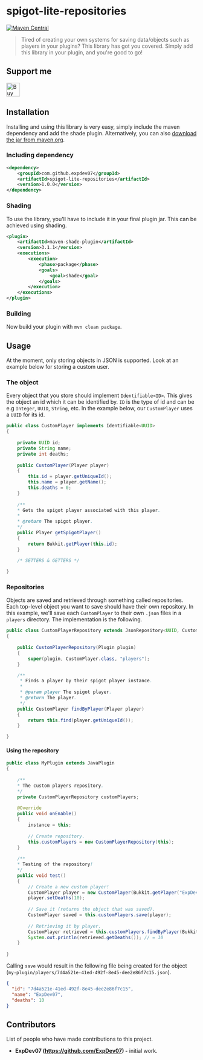 # spigot-lite-repositories

[![Maven Central](https://img.shields.io/maven-central/v/com.github.expdev07/spigot-lite-repositories.svg?label=Maven%20Central)](https://search.maven.org/search?q=g:%22com.github.expdev07%22%20AND%20a:%22spigot-lite-repositories%22)

> Tired of creating your own systems for saving data/objects such as players in your plugins? This library has got you covered. Simply 
add this library in your plugin, and you're good to go!

## Support me

<p>
    <a href='https://ko-fi.com/C1C510DUQ' target='_blank'>
	<img height='36' style='border:0px;height:36px;' src='https://az743702.vo.msecnd.net/cdn/kofi3.png?v=2' border='0' alt='Buy Me a Coffee at ko-fi.com' />
    </a>
</p>

## Installation

Installing and using this library is very easy, simply include the maven dependency and add the shade plugin. Alternatively, 
you can also [download the jar from maven.org](https://search.maven.org/search?q=g:com.github.expdev07%20AND%20a:spigot-lite-repositories).

### Including dependency

```xml
<dependency>
    <groupId>com.github.expdev07</groupId>
    <artifactId>spigot-lite-repositories</artifactId>
    <version>1.0.0</version>
</dependency>
```

### Shading

To use the library, you'll have to include it in your final plugin jar. This can be achieved using shading.

```xml
<plugin>
    <artifactId>maven-shade-plugin</artifactId>
    <version>3.1.1</version>
    <executions>
        <execution>
            <phase>package</phase>
            <goals>
                <goal>shade</goal>
            </goals>
        </execution>
    </executions>
</plugin>
```

### Building

Now build your plugin with ``mvn clean package``.

## Usage

At the moment, only storing objects in JSON is supported. Look at an example below for storing a custom user.


### The object

Every object that you store should implement ``Identifiable<ID>``. This gives the object an id which it can be identified by. ``ID`` is 
the type of id and can be e.g ``Integer``, ``UUID``, ``String``, etc. In the example below, our ``CustomPlayer`` uses a ``UUID`` for its 
id.

```java
public class CustomPlayer implements Identifiable<UUID>
{
    
    private UUID id;
    private String name;
    private int deaths;
    
    public CustomPlayer(Player player)
    {
        this.id = player.getUniqueId();
        this.name = player.getName();
        this.deaths = 0;
    }
    
    /**
    * Gets the spigot player associated with this player.
    * 
    * @return The spigot player.
    */
    public Player getSpigotPlayer()
    {
        return Bukkit.getPlayer(this.id);
    }
    
    /* SETTERS & GETTERS */

}
```

### Repositories

Objects are saved and retrieved through something called repositories. Each top-level object you want to save should have their own 
repository. In this example, we'll save each ``CustomPlayer`` to their own ``.json`` files in a ``players`` directory. The implementation 
is the following.

```java
public class CustomPlayerRepository extends JsonRepository<UUID, CustomPlayer>
{
    
    public CustomPlayerRepository(Plugin plugin)
    {
        super(plugin, CustomPlayer.class, "players");
    }

    /**
     * Finds a player by their spigot player instance.
     *
     * @param player The spigot player.
     * @return The player.
     */
    public CustomPlayer findByPlayer(Player player)
    {
        return this.find(player.getUniqueId());
    }

}
```

#### Using the repository

```java
public class MyPlugin extends JavaPlugin
{
    
    /**
    * The custom players repository.
    */
    private CustomPlayerRepository customPlayers;
    
    @Override
    public void onEnable()
    {
        instance = this;
        
        // Create repository.
        this.customPlayers = new CustomPlayerRepository(this);
    }
    
    /**
    * Testing of the repository!
    */
    public void test()
    {
        // Create a new custom player!
        CustomPlayer player = new CustomPlayer(Bukkit.getPlayer("ExpDev07"));
        player.setDeaths(10);
        
        // Save it (returns the object that was saved).
        CustomPlayer saved = this.customPlayers.save(player);
        
        // Retrieving it by player.
        CustomPlayer retrieved = this.customPlayers.findByPlayer(Bukkit.getPlayer("ExpDev07"));
        System.out.println(retrieved.getDeaths()); // = 10
    }
    
}
```

Calling ``save`` would result in the following file being created for the object (``my-plugin/players/7d4a521e-41ed-492f-8e45-dee2e86f7c15.json``).

```json 
{
  "id": "7d4a521e-41ed-492f-8e45-dee2e86f7c15",
  "name": "ExpDev07",
  "deaths": 10
}
``` 

## Contributors

List of people who have made contributions to this project.

* **ExpDev07 (https://github.com/ExpDev07) -** initial work.



